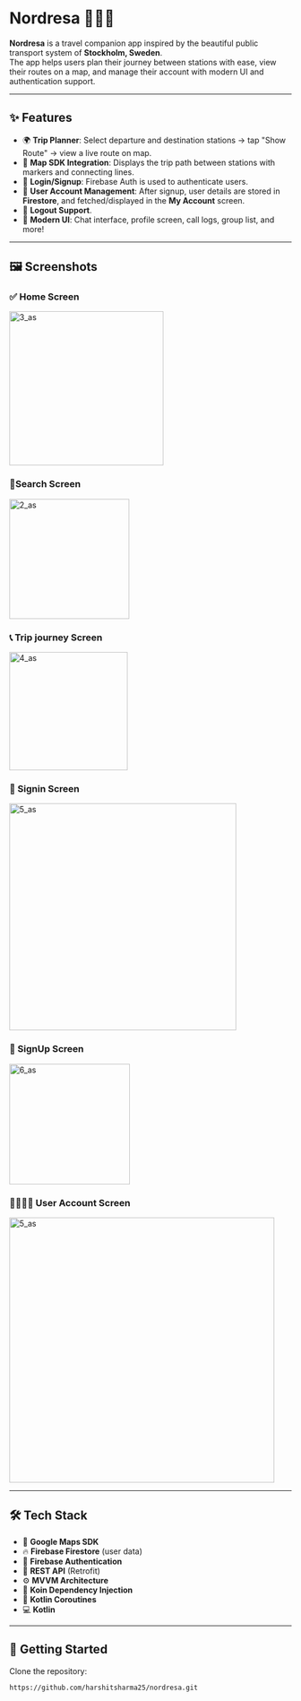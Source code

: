 # Nordresa 🚉🇸🇪

**Nordresa** is a travel companion app inspired by the beautiful public transport system of **Stockholm, Sweden**.  
The app helps users plan their journey between stations with ease, view their routes on a map, and manage their account with modern UI and authentication support.

---

## ✨ Features

- 🌍 **Trip Planner**: Select departure and destination stations → tap "Show Route" → view a live route on map.
- 📍 **Map SDK Integration**: Displays the trip path between stations with markers and connecting lines.
- 🔐 **Login/Signup**: Firebase Auth is used to authenticate users.
- 🧾 **User Account Management**: After signup, user details are stored in **Firestore**, and fetched/displayed in the **My Account** screen.
- 🚪 **Logout Support**.
- 📱 **Modern UI**: Chat interface, profile screen, call logs, group list, and more!

---

## 🖼️ Screenshots

### ✅ Home Screen
<img width="275" alt="3_as" src="https://github.com/user-attachments/assets/8b7916bc-0271-42da-8feb-fcb0eef13f98" />

### 💬Search Screen
<img width="214" alt="2_as" src="https://github.com/user-attachments/assets/6d650d08-4a2b-4d95-a53e-7ccc66109450" />

### 📞 Trip journey Screen
<img width="211" alt="4_as" src="https://github.com/user-attachments/assets/391143d4-365c-44cf-900d-584e23003bed" />

### 👥 Signin Screen
<img width="405" alt="5_as" src="https://github.com/user-attachments/assets/7ef99a90-8217-4e40-a580-66b9d565e9ac" />


### 👥 SignUp Screen
<img width="215" alt="6_as" src="https://github.com/user-attachments/assets/38b983e2-936a-4154-a61e-174b84377661" />


### 👨‍👩‍👧‍👦 User Account Screen
<img width="473" alt="5_as" src="https://github.com/user-attachments/assets/9d987b57-8175-4aac-bb5d-bbba5431348d" />


---

## 🛠️ Tech Stack

- 📍 **Google Maps SDK**
- 🔥 **Firebase Firestore** (user data)
- 🔐 **Firebase Authentication**
- 💬 **REST API** (Retrofit)
- ⚙️ **MVVM Architecture**
- 💉 **Koin Dependency Injection**
- 🔄 **Kotlin Coroutines**
- 💻 **Kotlin**

---

## 📌 Getting Started

Clone the repository:

```bash
https://github.com/harshitsharma25/nordresa.git

